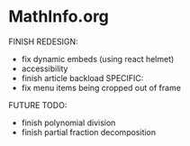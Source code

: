 # MathInfo.org

FINISH REDESIGN:
- fix dynamic embeds (using react helmet)
- accessibility
- finish article backload
SPECIFIC:
- fix menu items being cropped out of frame


FUTURE TODO:

- finish polynomial division
- finish partial fraction decomposition
